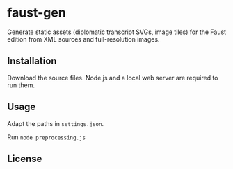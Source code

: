 # faust-gen

Generate static assets (diplomatic transcript SVGs, image tiles) for the Faust edition from XML sources and full-resolution images.

## Installation

Download the source files. Node.js and a local web server are required to run them.

## Usage 

Adapt the paths in <code>settings.json</code>. 

Run <code>node preprocessing.js</code>

## License
